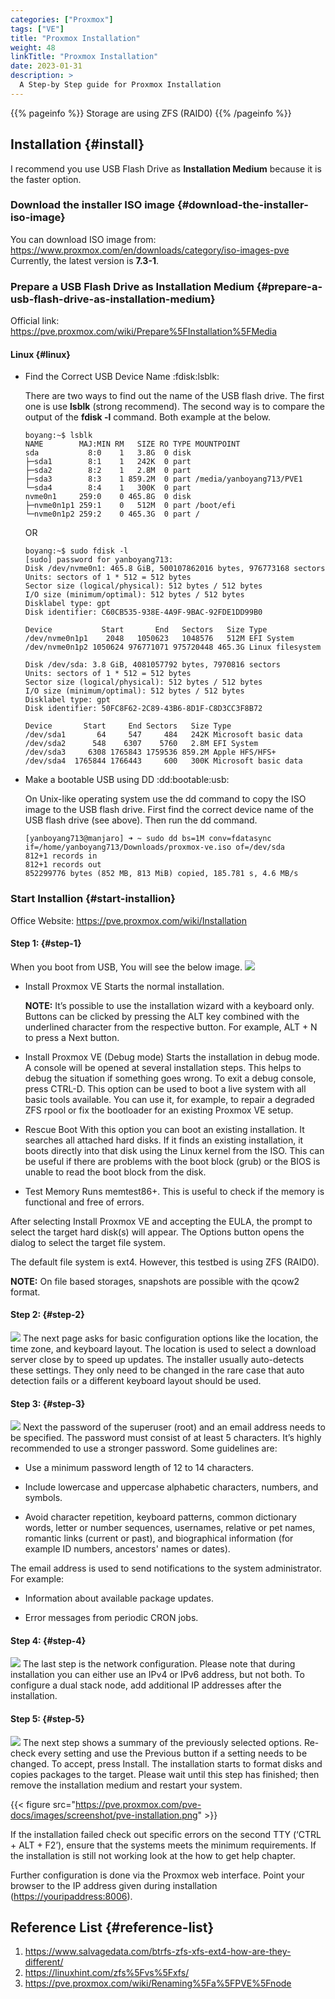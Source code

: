 ```yaml
---
categories: ["Proxmox"]
tags: ["VE"]
title: "Proxmox Installation"
weight: 48
linkTitle: "Proxmox Installation"
date: 2023-01-31
description: >
  A Step-by Step guide for Proxmox Installation
---
```

{{% pageinfo %}}
Storage are using ZFS (RAID0)
{{% /pageinfo %}}


## Installation {#install}

I recommend you use USB Flash Drive as **Installation Medium** because it is the faster option.


### Download the installer ISO image {#download-the-installer-iso-image}

You can download ISO image from: <https://www.proxmox.com/en/downloads/category/iso-images-pve>
Currently, the latest version is **7.3-1**.


### Prepare a USB Flash Drive as Installation Medium {#prepare-a-usb-flash-drive-as-installation-medium}

Official link: <https://pve.proxmox.com/wiki/Prepare%5FInstallation%5FMedia>


#### Linux {#linux}

<!--list-separator-->

-  Find the Correct USB Device Name     :fdisk:lsblk:

    There are two ways to find out the name of the USB flash drive. The first one is use **lsblk** (strong recommend). The second way is to compare the output of the **fdisk -l** command. Both example at the below.

    ```console
    boyang:~$ lsblk
    NAME        MAJ:MIN RM   SIZE RO TYPE MOUNTPOINT
    sda           8:0    1   3.8G  0 disk
    ├─sda1        8:1    1   242K  0 part
    ├─sda2        8:2    1   2.8M  0 part
    ├─sda3        8:3    1 859.2M  0 part /media/yanboyang713/PVE1
    └─sda4        8:4    1   300K  0 part
    nvme0n1     259:0    0 465.8G  0 disk
    ├─nvme0n1p1 259:1    0   512M  0 part /boot/efi
    └─nvme0n1p2 259:2    0 465.3G  0 part /
    ```

    OR

    ```console
    boyang:~$ sudo fdisk -l
    [sudo] password for yanboyang713:
    Disk /dev/nvme0n1: 465.8 GiB, 500107862016 bytes, 976773168 sectors
    Units: sectors of 1 * 512 = 512 bytes
    Sector size (logical/physical): 512 bytes / 512 bytes
    I/O size (minimum/optimal): 512 bytes / 512 bytes
    Disklabel type: gpt
    Disk identifier: C60CB535-938E-4A9F-9BAC-92FDE1DD99B0

    Device           Start       End   Sectors   Size Type
    /dev/nvme0n1p1    2048   1050623   1048576   512M EFI System
    /dev/nvme0n1p2 1050624 976771071 975720448 465.3G Linux filesystem

    Disk /dev/sda: 3.8 GiB, 4081057792 bytes, 7970816 sectors
    Units: sectors of 1 * 512 = 512 bytes
    Sector size (logical/physical): 512 bytes / 512 bytes
    I/O size (minimum/optimal): 512 bytes / 512 bytes
    Disklabel type: gpt
    Disk identifier: 50FC8F62-2C89-43B6-8D1F-C8D3CC3F8B72

    Device       Start     End Sectors   Size Type
    /dev/sda1       64     547     484   242K Microsoft basic data
    /dev/sda2      548    6307    5760   2.8M EFI System
    /dev/sda3     6308 1765843 1759536 859.2M Apple HFS/HFS+
    /dev/sda4  1765844 1766443     600   300K Microsoft basic data
    ```

<!--list-separator-->

-  Make a bootable USB using DD     :dd:bootable:usb:

    On Unix-like operating system use the dd command to copy the ISO image to the USB flash drive. First find the correct device name of the USB flash drive (see above). Then run the dd command.

    ```console
    [yanboyang713@manjaro] ➜ ~ sudo dd bs=1M conv=fdatasync if=/home/yanboyang713/Downloads/proxmox-ve.iso of=/dev/sda
    812+1 records in
    812+1 records out
    852299776 bytes (852 MB, 813 MiB) copied, 185.781 s, 4.6 MB/s
    ```


### Start Installion {#start-installion}

Office Website: <https://pve.proxmox.com/wiki/Installation>


#### Step 1: {#step-1}

When you boot from USB, You will see the below image.
![](https://pve.proxmox.com/pve-docs/images/screenshot/pve-grub-menu.png)

-   Install Proxmox VE
    Starts the normal installation.
    
    **NOTE:** It’s possible to use the installation wizard with a keyboard only. Buttons can be clicked by pressing the ALT key combined with the underlined character from the respective button. For example, ALT + N to press a Next button.

-   Install Proxmox VE (Debug mode)
    Starts the installation in debug mode. A console will be opened at several installation steps. This helps to debug the situation if something goes wrong. To exit a debug console, press CTRL-D. This option can be used to boot a live system with all basic tools available. You can use it, for example, to repair a degraded ZFS rpool or fix the bootloader for an existing Proxmox VE setup.

-   Rescue Boot
    With this option you can boot an existing installation. It searches all attached hard disks. If it finds an existing installation, it boots directly into that disk using the Linux kernel from the ISO. This can be useful if there are problems with the boot block (grub) or the BIOS is unable to read the boot block from the disk.

-   Test Memory
    Runs memtest86+. This is useful to check if the memory is functional and free of errors.

After selecting Install Proxmox VE and accepting the EULA, the prompt to select the target hard disk(s) will appear. The Options button opens the dialog to select the target file system.

The default file system is ext4. However, this testbed is using ZFS (RAID0).

**NOTE:** On file based storages, snapshots are possible with the qcow2 format.

#### Step 2: {#step-2}

![](https://pve.proxmox.com/pve-docs/images/screenshot/pve-select-location.png)
The next page asks for basic configuration options like the location, the time zone, and keyboard layout. The location is used to select a download server close by to speed up updates. The installer usually auto-detects these settings. They only need to be changed in the rare case that auto detection fails or a different keyboard layout should be used.


#### Step 3: {#step-3}

![](https://pve.proxmox.com/pve-docs/images/screenshot/pve-set-password.png)
Next the password of the superuser (root) and an email address needs to be specified. The password must consist of at least 5 characters. It’s highly recommended to use a stronger password. Some guidelines are:

-   Use a minimum password length of 12 to 14 characters.

-   Include lowercase and uppercase alphabetic characters, numbers, and symbols.

-   Avoid character repetition, keyboard patterns, common dictionary words, letter or number sequences, usernames, relative or pet names, romantic links (current or past), and biographical information (for example ID numbers, ancestors' names or dates).

The email address is used to send notifications to the system administrator. For example:

-   Information about available package updates.

-   Error messages from periodic CRON jobs.


#### Step 4: {#step-4}

![](https://pve.proxmox.com/pve-docs/images/screenshot/pve-setup-network.png)
The last step is the network configuration. Please note that during installation you can either use an IPv4 or IPv6 address, but not both. To configure a dual stack node, add additional IP addresses after the installation.


#### Step 5: {#step-5}

![](https://pve.proxmox.com/pve-docs/images/screenshot/pve-install-summary.png)
The next step shows a summary of the previously selected options. Re-check every setting and use the Previous button if a setting needs to be changed. To accept, press Install. The installation starts to format disks and copies packages to the target. Please wait until this step has finished; then remove the installation medium and restart your system.

{{< figure src="https://pve.proxmox.com/pve-docs/images/screenshot/pve-installation.png" >}}

If the installation failed check out specific errors on the second TTY (‘CTRL + ALT + F2’), ensure that the systems meets the minimum requirements. If the installation is still not working look at the how to get help chapter.

Further configuration is done via the Proxmox web interface. Point your browser to the IP address given during installation (<https://youripaddress:8006>).

## Reference List {#reference-list}

1.  <https://www.salvagedata.com/btrfs-zfs-xfs-ext4-how-are-they-different/>
2.  <https://linuxhint.com/zfs%5Fvs%5Fxfs/>
3.  <https://pve.proxmox.com/wiki/Renaming%5Fa%5FPVE%5Fnode>

